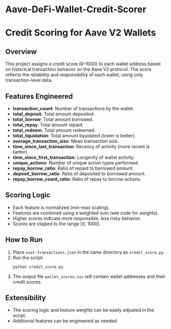 # Aave-DeFi-Wallet-Credit-Scorer
# Credit Scoring for Aave V2 Wallets

## Overview
This project assigns a credit score (0–1000) to each wallet address based on historical transaction behavior on the Aave V2 protocol. The score reflects the reliability and responsibility of each wallet, using only transaction-level data.

## Features Engineered
- **transaction_count**: Number of transactions by the wallet.
- **total_deposit**: Total amount deposited.
- **total_borrow**: Total amount borrowed.
- **total_repay**: Total amount repaid.
- **total_redeem**: Total amount redeemed.
- **total_liquidation**: Total amount liquidated (lower is better).
- **average_transaction_size**: Mean transaction size.
- **time_since_last_transaction**: Recency of activity (more recent is better).
- **time_since_first_transaction**: Longevity of wallet activity.
- **unique_actions**: Number of unique action types performed.
- **repay_borrow_ratio**: Ratio of repaid to borrowed amount.
- **deposit_borrow_ratio**: Ratio of deposited to borrowed amount.
- **repay_borrow_count_ratio**: Ratio of repay to borrow actions.

## Scoring Logic
- Each feature is normalized (min-max scaling).
- Features are combined using a weighted sum (see code for weights).
- Higher scores indicate more responsible, less risky behavior.
- Scores are clipped to the range [0, 1000].

## How to Run
1. Place `user-transactions.json` in the same directory as `credit_score.py`.
2. Run the script:
   ```
   python credit_score.py
   ```
3. The output file `wallet_scores.csv` will contain wallet addresses and their credit scores.

## Extensibility
- The scoring logic and feature weights can be easily adjusted in the script.
- Additional features can be engineered as needed.
